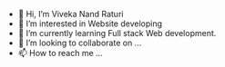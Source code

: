- 👋 Hi, I’m Viveka Nand Raturi
- 👀 I’m interested in Website developing
- 🌱 I’m currently learning Full stack Web development.
- 💞️ I’m looking to collaborate on ...
- 📫 How to reach me ...

<!---
anukamal7017/anukamal7017 is a ✨ special ✨ repository because its `README.md` (this file) appears on your GitHub profile.
You can click the Preview link to take a look at your changes.
--->
